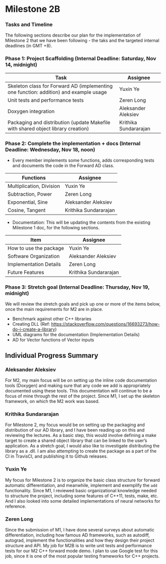 # Milestone 2B

### Tasks and Timeline

The following sections describe our plan for the implementation of Milestone 2 that we have been following - the taks and the targeted internal deadlines (in GMT +8).

### Phase 1: Project Scaffolding (Internal Deadline: Saturday, Nov 14, midnight)

Task | Assignee
-----|---------
Skeleton class for Forward AD (implementing one function: addition) and example usage | Yuxin Ye
Unit tests and performance tests | Zeren Long
Doxygen integration | Aleksander Aleksiev
Packaging and distribution (update Makefile with shared object library creation) | Krithika Sundararajan

### Phase 2: Complete the implementation + docs (Internal Deadline: Wednesday, Nov 18, noon)
* Every member implements some functions, adds corresponding tests and documents the code in the Forward AD class.

Functions | Assignee
----------|---------
Multiplication, Division | Yuxin Ye
Subtraction, Power | Zeren Long
Exponential, Sine | Aleksander Aleksiev
Cosine, Tangent | Krithika Sundararajan

* Documentation: This will be updating the contents from the existing Milestone 1 doc, for the following sections.

Item | Assignee
-----|---------
How to use the package | Yuxin Ye
Software Organization | Aleksander Aleksiev
Implementation Details | Zeren Long
Future Features | Krithika Sundararajan


### Phase 3: Stretch goal (Internal Deadline: Thursday, Nov 19, midnight)

We will review the stretch goals and pick up one or more of the items below, once the main requirements for M2 are in place.
* Benchmark against other C++ libraries
* Creating DLL (Ref: https://stackoverflow.com/questions/16693273/how-do-i-create-a-library)
* UML diagrams for the documentation (Implementation Details)
* AD for Vector functions of Vector inputs

## Individual Progress Summary

### Aleksander Aleksiev
For M2, my main focus will be on setting up the inline code documentation tools (Doxygen) and making sure that any code we add is appropriately documented using these tools. This documentation will continue to be a focus of mine through the rest of the project. Since M1, I set up the skeleton framework, on which the M2 work was based.

### Krithika Sundararajan
For Milestone 2, my focus would be on setting up the packaging and distribution of our AD library, and I have been reading up on this and reviewing the lectures. As a basic step, this would involve defining a make target to create a shared object library that can be linked to the user’s application. As a stretch goal, I would also like to investigate distributing the library as a .dll. I am also attempting to create the package as a part of the CI in TravisCI, and publishing it to Github releases.

### Yuxin Ye
My focus for Milestone 2 is to organize the basic class structure for forward automatic differentiation, and meanwhile, implement and exemplify the `add` functionality. Since M1, I reviewed basic organizational knowledge needed to structure the project, including some features of C++11, tests, make, etc. And I also looked into some detailed implementations of neural networks for reference.

### Zeren Long
Since the submission of M1, I have done several surveys about automatic differentiation, including how famous AD frameworks, such as autodiff, autograd, implement the functionalities and how they design their project structure and API. My job for M2B is to write unit tests and performance tests for our M2 C++ forward mode demo. I plan to use Google test for this job, since it is one of the most popular testing frameworks for C++ projects.
